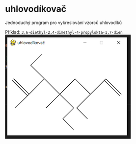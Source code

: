 # uhlovodíkovač
Jednoduchý program pro vykreslování vzorců uhlovodíků

Příklad:
<code>3,6-diethyl-2,4-dimethyl-4-propylokta-1,7-dien</code><br>
![Alt text](img.PNG?raw=true "Title")
